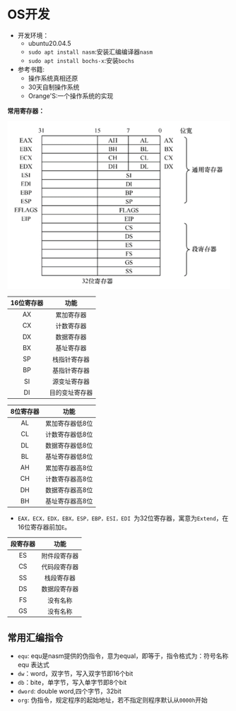 # OS开发
- 开发环境：
    - ubuntu20.04.5
    - `sudo apt install nasm`:安装汇编编译器`nasm`
    - `sudo apt install bochs-x`:安装`bochs`
- 参考书籍:
    - 操作系统真相还原
    - 30天自制操作系统
    - Orange'S:一个操作系统的实现

**常用寄存器：**

![image-20230128173803324](README.assets/image-20230128173803324.png)

| 16位寄存器 |      功能      |
| :--------: | :------------: |
|     AX     |   累加寄存器   |
|     CX     |   计数寄存器   |
|     DX     |   数据寄存器   |
|     BX     |   基址寄存器   |
|     SP     |  栈指针寄存器  |
|     BP     |  基指针寄存器  |
|     SI     |  源变址寄存器  |
|     DI     | 目的变址寄存器 |

| 8位寄存器 |      功能       |
| :-------: | :-------------: |
|    AL     | 累加寄存器低8位 |
|    CL     | 计数寄存器低8位 |
|    DL     | 数据寄存器低8位 |
|    BL     | 基址寄存器低8位 |
|    AH     | 累加寄存器高8位 |
|    CH     | 计数寄存器高8位 |
|    DH     | 数据寄存器高8位 |
|    BH     | 基址寄存器高8位 |

- `EAX，ECX，EDX，EBX，ESP，EBP，ESI，EDI `为32位寄存器，寓意为`Extend`，在16位寄存器前加`E`。

| 段寄存器 |     功能     |
| :------: | :----------: |
|    ES    | 附件段寄存器 |
|    CS    | 代码段寄存器 |
|    SS    |  栈段寄存器  |
|    DS    | 数据段寄存器 |
|    FS    |   没有名称   |
|    GS    |   没有名称   |
## 常用汇编指令
 - `equ`: equ是nasm提供的伪指令，意为equal，即等于，指令格式为：符号名称 equ 表达式
 - `dw`：word，双字节，写入双字节即16个bit
 - `db`：bite，单字节，写入单字节即8个bit
 - `dword`: double word,四个字节，32bit
 - `org`: 伪指令，规定程序的起始地址，若不指定则程序默认从`0000h`开始